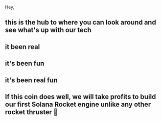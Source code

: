 Hey, 
## this is the hub to where you can look around and see what's up with our tech

## it been real 
## it's been fun
## it's been real fun

## If this coin does well, we will take profits to build our first Solana Rocket engine unlike any other rocket thruster 🚀
